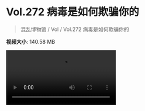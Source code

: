 # Vol.272 病毒是如何欺骗你的

> 混乱博物馆 / Vol / Vol.272 病毒是如何欺骗你的

**视频大小**: 140.58 MB

<div class="video"><video src="https://file.hsyhx.top/video/272.mp4" controls preload>🤔 您的浏览器不支持 video 标签</video></div>